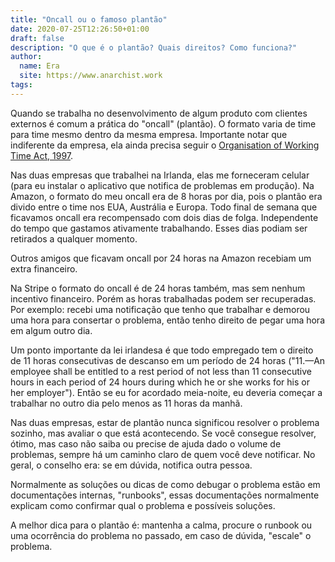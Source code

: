 ```yaml
---
title: "Oncall ou o famoso plantão"
date: 2020-07-25T12:26:50+01:00
draft: false
description: "O que é o plantão? Quais direitos? Como funciona?"
author:
  name: Era
  site: https://www.anarchist.work
tags:
---
```


Quando se trabalha no desenvolvimento de algum produto com clientes externos é comum a prática do "oncall" (plantão). O formato varia de time para time mesmo dentro da mesma empresa. Importante notar que indiferente da empresa, ela ainda precisa seguir o [Organisation of Working Time Act, 1997](http://www.irishstatutebook.ie/eli/1997/act/20/enacted/en/html).

Nas duas empresas que trabalhei na Irlanda, elas me forneceram celular (para eu instalar o aplicativo que notifica de problemas em produção). Na Amazon, o formato do meu oncall era de 8 horas por dia, pois o plantão era divido entre o time nos EUA, Austrália e Europa. Todo final de semana que ficavamos oncall era recompensado com dois dias de folga. Independente do tempo que gastamos ativamente trabalhando. Esses dias podiam ser retirados a qualquer momento.

Outros amigos que ficavam oncall por 24 horas na Amazon recebiam um extra financeiro.

Na Stripe o formato do oncall é de 24 horas também, mas sem nenhum incentivo financeiro. Porém as horas trabalhadas podem ser recuperadas. Por exemplo: recebi uma notificação que tenho que trabalhar e demorou uma hora para consertar o problema, então tenho direito de pegar uma hora em algum outro dia.

Um ponto importante da lei irlandesa é que todo empregado tem o direito de 11 horas consecutivas de descanso em um período de 24 horas ("11.—An employee shall be entitled to a rest period of not less than 11 consecutive hours in each period of 24 hours during which he or she works for his or her employer"). Então se eu for acordado meia-noite, eu deveria começar a trabalhar no outro dia pelo menos as 11 horas da manhã.

Nas duas empresas, estar de plantão nunca significou resolver o problema sozinho, mas avaliar o que está acontecendo. Se você consegue resolver, ótimo, mas caso não saiba ou precise de ajuda dado o volume de problemas, sempre há um caminho claro de quem você deve notificar. No geral, o conselho era: se em dúvida, notifica outra pessoa.

Normalmente as soluções ou dicas de como debugar o problema estão em documentações internas, "runbooks", essas documentações normalmente explicam como confirmar qual o problema e possíveis soluções.

A melhor dica para o plantão é: mantenha a calma, procure o runbook ou uma ocorrência do problema no passado, em caso de dúvida, "escale" o problema.